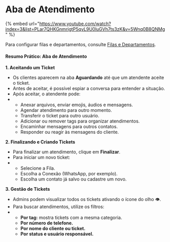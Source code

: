 # Aba de Atendimento

{% embed url="https://www.youtube.com/watch?index=3&list=PLar7QHKGnmrigtP5qvL9U0luGVh7ts3zK&v=5Wnq0B8QNMg" %}

Para configurar filas e departamentos, consulte [Filas e Departamentos](../integracoes/filas-conexoes-e-integracoes.md).


#### Resumo Prático: Aba de Atendimento

**1. Aceitando um Ticket**

* Os clientes aparecem na aba **Aguardando** até que um atendente aceite o ticket.
* Antes de aceitar, é possível espiar a conversa para entender a situação.
* Após aceitar, o atendente pode:
*
  * Anexar arquivos, enviar emojis, áudios e mensagens.
  * Agendar atendimento para outro momento.
  * Transferir o ticket para outro usuário.
  * Adicionar ou remover tags para organizar atendimentos.
  * Encaminhar mensagens para outros contatos.
  * Responder ou reagir às mensagens do cliente.

**2. Finalizando e Criando Tickets**

* Para finalizar um atendimento, clique em **Finalizar**.
* Para iniciar um novo ticket:
*
  * Selecione a Fila.
  * Escolha a Conexão (WhatsApp, por exemplo).
  * Escolha um contato já salvo ou cadastre um novo.

**3. Gestão de Tickets**

* Admins podem visualizar todos os tickets ativando o ícone do olho 👁️.
* Para buscar atendimentos, utilize os filtros:
*
  * **Por tag:** mostra tickets com a mesma categoria.
  * **Por número de telefone.**
  * **Por nome do cliente ou ticket.**
  * **Por status e usuário responsável.**
